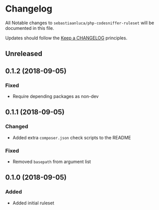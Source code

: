 # Changelog

All Notable changes to `sebastiaanluca/php-codesniffer-ruleset` will be documented in this file.

Updates should follow the [Keep a CHANGELOG](http://keepachangelog.com/) principles.

## Unreleased

## 0.1.2 (2018-09-05)

### Fixed

- Require depending packages as non-dev

## 0.1.1 (2018-09-05)

### Changed

- Added extra `composer.json` check scripts to the README

### Fixed

- Removed `basepath` from argument list

## 0.1.0 (2018-09-05)

### Added

- Added initial ruleset
